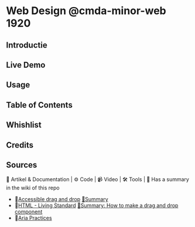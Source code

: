 # Web Design @cmda-minor-web 1920

## Introductie

## Live Demo

## Usage

## Table of Contents

## Whishlist

## Credits

## Sources

📖 Artikel & Documentation | ⚙️ Code | 📹 Video | 🛠 Tools | 📓 Has a summary in the wiki of this repo

- 📖[Accessible drag and drop](https://dev.opera.com/articles/accessible-drag-and-drop/) [📓Summary](https://github.com/martendebruijn/web-design-1920/wiki/accesible-drag-drop)
- 📖[HTML - Living Standard](https://html.spec.whatwg.org/#dnd) [📓Summary: How to make a drag and drop component](https://github.com/martendebruijn/web-design-1920/wiki/dnd)
- 📖[Aria Practices](https://w3c.github.io/aria-practices/examples/menubar/menubar-1/menubar-1.html)
